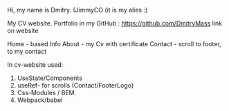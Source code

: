 Hi, my name is Dmitry. (JimmyCO (it is my alies :)

My CV website. Portfolio in my GitHub : https://github.com/DmitryMass link on website

Home - based Info
About - my Cv with certificate
Contact - scroll to footer, to my contact

In cv-website used:

1.  UseState/Components
2.  useRef- for scrolls (Contact/FooterLogo)
3.  Css-Modules / BEM.
4.  Webpack/babel

